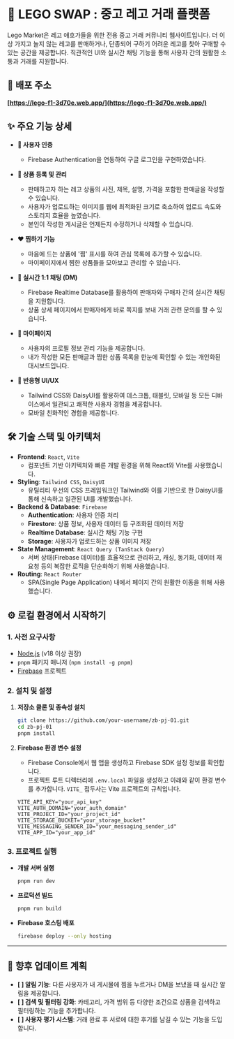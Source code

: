 # 🧱 LEGO SWAP : 중고 레고 거래 플랫폼

Lego Market은 레고 애호가들을 위한 전용 중고 거래 커뮤니티 웹사이트입니다. 더 이상 가지고 놀지 않는 레고를 판매하거나, 단종되어 구하기 어려운 레고를 찾아 구매할 수 있는 공간을 제공합니다. 직관적인 UI와 실시간 채팅 기능을 통해 사용자 간의 원활한 소통과 거래를 지원합니다.

## 🚀 배포 주소

**[https://lego-f1-3d70e.web.app/](https://lego-f1-3d70e.web.app/)**

## ✨ 주요 기능 상세

- **🔐 사용자 인증**
  - Firebase Authentication을 연동하여 구글 로그인을 구현하였습니다.

- **📝 상품 등록 및 관리**
  - 판매하고자 하는 레고 상품의 사진, 제목, 설명, 가격을 포함한 판매글을 작성할 수 있습니다.
  - 사용자가 업로드하는 이미지를 웹에 최적화된 크기로 축소하여 업로드 속도와 스토리지 효율을 높였습니다.
  - 본인이 작성한 게시글은 언제든지 수정하거나 삭제할 수 있습니다.

- **❤️ 찜하기 기능**
  - 마음에 드는 상품에 '찜' 표시를 하여 관심 목록에 추가할 수 있습니다.
  - 마이페이지에서 찜한 상품들을 모아보고 관리할 수 있습니다.

- **💬 실시간 1:1 채팅 (DM)**
  - Firebase Realtime Database를 활용하여 판매자와 구매자 간의 실시간 채팅을 지원합니다.
  - 상품 상세 페이지에서 판매자에게 바로 쪽지를 보내 거래 관련 문의를 할 수 있습니다.

- **👤 마이페이지**
  - 사용자의 프로필 정보 관리 기능을 제공합니다.
  - 내가 작성한 모든 판매글과 찜한 상품 목록을 한눈에 확인할 수 있는 개인화된 대시보드입니다.

- **📱 반응형 UI/UX**
  - Tailwind CSS와 DaisyUI를 활용하여 데스크톱, 태블릿, 모바일 등 모든 디바이스에서 일관되고 쾌적한 사용자 경험을 제공합니다. 
  - 모바일 친화적인 경험을 제공합니다.

## 🛠️ 기술 스택 및 아키텍처

- **Frontend**: `React`, `Vite`
  - 컴포넌트 기반 아키텍처와 빠른 개발 환경을 위해 React와 Vite를 사용했습니다.
- **Styling**: `Tailwind CSS`, `DaisyUI`
  - 유틸리티 우선의 CSS 프레임워크인 Tailwind와 이를 기반으로 한 DaisyUI를 통해 신속하고 일관된 UI를 개발했습니다.
- **Backend & Database**: `Firebase`
  - **Authentication**: 사용자 인증 처리
  - **Firestore**: 상품 정보, 사용자 데이터 등 구조화된 데이터 저장
  - **Realtime Database**: 실시간 채팅 기능 구현
  - **Storage**: 사용자가 업로드하는 상품 이미지 저장
- **State Management**: `React Query (TanStack Query)`
  - 서버 상태(Firebase 데이터)를 효율적으로 관리하고, 캐싱, 동기화, 데이터 재요청 등의 복잡한 로직을 단순화하기 위해 사용했습니다.
- **Routing**: `React Router`
  - SPA(Single Page Application) 내에서 페이지 간의 원활한 이동을 위해 사용했습니다.

## ⚙️ 로컬 환경에서 시작하기

### 1. 사전 요구사항

- [Node.js](https://nodejs.org/) (v18 이상 권장)
- `pnpm` 패키지 매니저 (`npm install -g pnpm`)
- [Firebase](https://firebase.google.com/) 프로젝트

### 2. 설치 및 설정

1.  **저장소 클론 및 종속성 설치**

    ```bash
    git clone https://github.com/your-username/zb-pj-01.git
    cd zb-pj-01
    pnpm install
    ```

2.  **Firebase 환경 변수 설정**

    - Firebase Console에서 웹 앱을 생성하고 Firebase SDK 설정 정보를 확인합니다.
    - 프로젝트 루트 디렉터리에 `.env.local` 파일을 생성하고 아래와 같이 환경 변수를 추가합니다. `VITE_` 접두사는 Vite 프로젝트의 규칙입니다.

    ```
    VITE_API_KEY="your_api_key"
    VITE_AUTH_DOMAIN="your_auth_domain"
    VITE_PROJECT_ID="your_project_id"
    VITE_STORAGE_BUCKET="your_storage_bucket"
    VITE_MESSAGING_SENDER_ID="your_messaging_sender_id"
    VITE_APP_ID="your_app_id"
    ```

### 3. 프로젝트 실행

- **개발 서버 실행**

  ```bash
  pnpm run dev
  ```

- **프로덕션 빌드**

  ```bash
  pnpm run build
  ```

- **Firebase 호스팅 배포**

  ```bash
  firebase deploy --only hosting
  ```

---

## 📝 향후 업데이트 계획

- **[ ] 알림 기능**: 다른 사용자가 내 게시물에 찜을 누르거나 DM을 보냈을 때 실시간 알림을 제공합니다.
- **[ ] 검색 및 필터링 강화**: 카테고리, 가격 범위 등 다양한 조건으로 상품을 검색하고 필터링하는 기능을 추가합니다.
- **[ ] 사용자 평가 시스템**: 거래 완료 후 서로에 대한 후기를 남길 수 있는 기능을 도입합니다.
